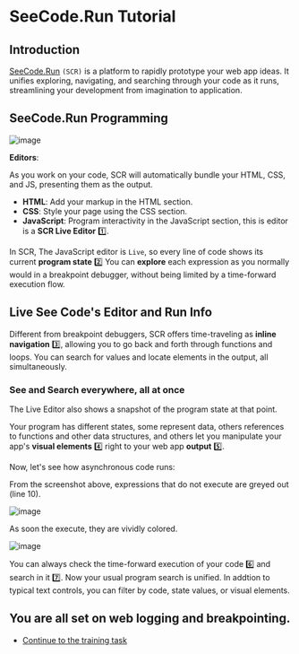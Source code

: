 # SeeCode.Run Tutorial

## Introduction

[SeeCode.Run](https://seecode.run/) `(SCR)` is a platform to rapidly prototype your web app ideas. It unifies exploring, navigating, and searching through your code as it runs, streamlining your development from imagination to application.

## SeeCode.Run Programming

![image](https://github.com/luminaxster/2024-study-a/assets/6577822/059967e9-3b92-4f9d-ab6b-72f5b0f261c5)


**Editors**:

As you work on your code, SCR will automatically bundle your HTML, CSS, and JS, presenting them as the output.

   - **HTML**: Add your markup in the HTML section.
   - **CSS**: Style your page using the CSS section.
   - **JavaScript**: Program interactivity in the JavaScript section, this is editor is a **SCR Live Editor** :one:.

In SCR, The JavaScript editor is `Live`, so every line of code shows its current **program state** :two: You can **explore** each expression as you normally would in a breakpoint debugger, without being limited by a time-forward execution flow.

## Live See Code's Editor and Run Info

Different from breakpoint debuggers, SCR offers time-traveling as **inline navigation** :three:, allowing you to go back and forth through functions and loops. You can search for values and locate elements in the output, all simultaneously.

### See and Search everywhere, all at once

The Live Editor also shows a snapshot of the program state at that point.

Your program has different states, some represent data, others references to functions and other data structures, and others let you manipulate your app's **visual elements** :four: right to your web app **output** :five:.


Now, let's see how asynchronous code runs:

From the screenshot above, expressions that do not execute are greyed out (line 10).

![image](https://github.com/luminaxster/2024-study-a/assets/6577822/79b6b7f8-044d-482a-b084-a6f3c8fd85fc)


As soon the execute, they are vividly colored.

![image](https://github.com/luminaxster/2024-study-a/assets/6577822/c89d6cc1-6eea-4b37-9df1-f6e89a80e3db)

You can always check the time-forward execution of your code :six: and search in it :seven:. Now your usual program search is unified. In addtion to typical text controls, you can filter by code, state values, or visual elements.


## You are all set on web logging and breakpointing.
   - [Continue to the training task](https://github.com/luminaxster/2024-study-a/blob/main/Tool-Training.md)
